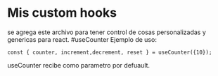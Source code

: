 # Mis custom hooks
se agrega este archivo para tener control de cosas personalizadas y genericas para react.
#useCounter
Ejemplo de uso:
``` 
const { counter, increment,decrement, reset } = useCounter({10});
```

useCounter recibe como parametro por defuault.
